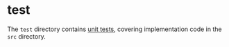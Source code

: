 # test

The `test` directory contains [unit tests](../unit-tests.md), covering implementation code in the `src` directory.
